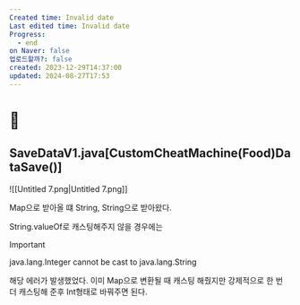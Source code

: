 ```yaml
---
Created time: Invalid date
Last edited time: Invalid date
Progress:
  - end
on Naver: false
업로드할까?: false
created: 2023-12-29T14:37:00
updated: 2024-08-27T17:53
---
```

# 💯

## SaveDataV1.java[CustomCheatMachine(Food)DataSave()]

![[Untitled 7.png|Untitled 7.png]]

Map으로 받아올 떄 String, String으로 받아왔다.

String.valueOf로 캐스팅해주지 않을 경우에는

  

> [!important]  
> java.lang.Integer cannot be cast to java.lang.String  

해당 에러가 발생했었다. 이미 Map으로 변환될 때 캐스팅 해줬지만 강제적으로 한 번 더 캐스팅해 준후 Int형태로 바꿔주면 된다.